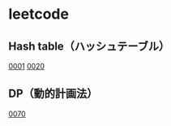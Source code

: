 # leetcode

## Hash table（ハッシュテーブル）
[0001](https://github.com/zzq-s/leetcode/tree/main/0001)
[0020](https://github.com/zzq-s/leetcode/tree/main/0020)

## DP（動的計画法）
[0070](https://github.com/zzq-s/leetcode/tree/main/0070)
